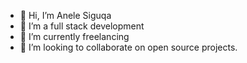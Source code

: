 - 👋 Hi, I’m Anele Siguqa
- 👀 I’m a full stack development
- 🌱 I’m currently freelancing
- 💞️ I’m looking to collaborate on open source projects.

<!---
asiguqaCPT/asiguqaCPT is a ✨ special ✨ repository because its `README.md` (this file) appears on your GitHub profile.
You can click the Preview link to take a look at your changes.
--->
